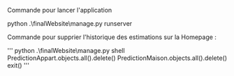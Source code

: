 Commande pour lancer l'application

python .\finalWebsite\manage.py runserver

Commande pour supprier l'historique des estimations sur la Homepage :

'''
python .\finalWebsite\manage.py shell 
PredictionAppart.objects.all().delete()
PredictionMaison.objects.all().delete()
exit()
'''
